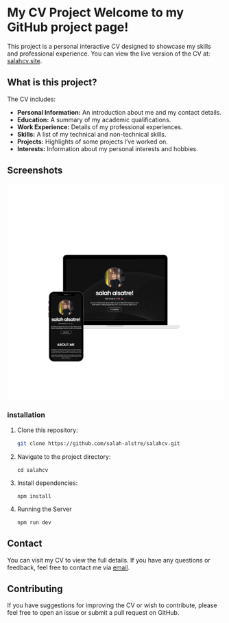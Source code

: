 # My CV Project Welcome to my GitHub project page!

This project is a personal interactive CV designed to showcase my skills and professional experience. You can view the live version of the CV at: [salahcv.site](https://salahcv.site).
## What is this project?

The CV includes:

- **Personal Information:** An introduction about me and my contact details.
- **Education:** A summary of my academic qualifications.
- **Work Experience:** Details of my professional experiences.
- **Skills:** A list of my technical and non-technical skills.
- **Projects:** Highlights of some projects I’ve worked on.
- **Interests:** Information about my personal interests and hobbies.

## Screenshots
![CV Image](https://github.com/salah-alstre/salahcv/blob/main/public/cvsalah.png?raw=true)

### installation 

1. Clone this repository:
   ```bash
   git clone https://github.com/salah-alstre/salahcv.git

2. Navigate to the project directory:

       cd salahcv

3. Install dependencies:

       npm install

4. Running the Server


       npm run dev 


## Contact
You can visit my CV to view the full details. If you have any questions or feedback, feel free to contact me via [email](mailto:error.salah59@gmail.com).


## Contributing

If you have suggestions for improving the CV or wish to contribute, please feel free to open an issue or submit a pull request on GitHub.
